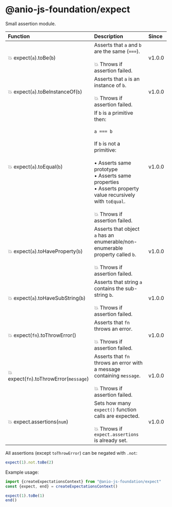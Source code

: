 # @anio-js-foundation/expect

Small assertion module.

|Function|Description|Since|
|:---|:---|:---|
|💥 expect(`a`).toBe(`b`)|Asserts that `a` and `b` are the same (`===`).<br><br>💥 Throws if assertion failed.|v1.0.0|
|💥 expect(`a`).toBeInstanceOf(`b`)|Asserts that `a` is an instance of `b`.<br><br>💥 Throws if assertion failed.|v1.0.0|
|💥 expect(`a`).toEqual(`b`)|If `b` is a primitive then:<br><br>`a === b`<br><br>If `b` is not a primitive:<br><br>• Asserts same prototype<br>• Asserts same properties<br>• Asserts property value recursively with `toEqual`.<br><br>💥 Throws if assertion failed.|v1.0.0|
|💥 expect(`a`).toHaveProperty(`b`)|Asserts that object `a` has an enumerable/non-enumerable property called `b`.<br><br>💥 Throws if assertion failed.|v1.0.0|
|💥 expect(`a`).toHaveSubString(`b`)|Asserts that string `a` contains the sub-string `b`.<br><br>💥 Throws if assertion failed.|v1.0.0|
|💥 expect(`fn`).toThrowError()|Asserts that `fn` throws an error.<br><br>💥 Throws if assertion failed.|v1.0.0|
|💥 expect(`fn`).toThrowError(`message`)|Asserts that `fn` throws an error with a message containing `message`.<br><br>💥 Throws if assertion failed.|v1.0.0|
|💥 expect.assertions(`num`)|Sets how many `expect()` function calls are expected.<br><br>💥 Throws if `expect.assertions` is already set.|v1.0.0|

All assertions (except `toThrowError`) can be negated with `.not`:

```javascript
expect(1).not.toBe(2)
```

Example usage:

```javascript
import {createExpectationsContext} from "@anio-js-foundation/expect"
const {expect, end} = createExpectationsContext()

expect(1).toBe(1)
end()
```
